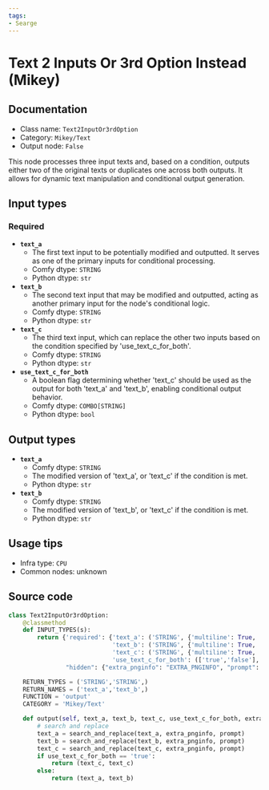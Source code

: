 ```yaml
---
tags:
- Searge
---
```


# Text 2 Inputs Or 3rd Option Instead (Mikey)
## Documentation
- Class name: `Text2InputOr3rdOption`
- Category: `Mikey/Text`
- Output node: `False`

This node processes three input texts and, based on a condition, outputs either two of the original texts or duplicates one across both outputs. It allows for dynamic text manipulation and conditional output generation.
## Input types
### Required
- **`text_a`**
    - The first text input to be potentially modified and outputted. It serves as one of the primary inputs for conditional processing.
    - Comfy dtype: `STRING`
    - Python dtype: `str`
- **`text_b`**
    - The second text input that may be modified and outputted, acting as another primary input for the node's conditional logic.
    - Comfy dtype: `STRING`
    - Python dtype: `str`
- **`text_c`**
    - The third text input, which can replace the other two inputs based on the condition specified by 'use_text_c_for_both'.
    - Comfy dtype: `STRING`
    - Python dtype: `str`
- **`use_text_c_for_both`**
    - A boolean flag determining whether 'text_c' should be used as the output for both 'text_a' and 'text_b', enabling conditional output behavior.
    - Comfy dtype: `COMBO[STRING]`
    - Python dtype: `bool`
## Output types
- **`text_a`**
    - Comfy dtype: `STRING`
    - The modified version of 'text_a', or 'text_c' if the condition is met.
    - Python dtype: `str`
- **`text_b`**
    - Comfy dtype: `STRING`
    - The modified version of 'text_b', or 'text_c' if the condition is met.
    - Python dtype: `str`
## Usage tips
- Infra type: `CPU`
- Common nodes: unknown


## Source code
```python
class Text2InputOr3rdOption:
    @classmethod
    def INPUT_TYPES(s):
        return {'required': {'text_a': ('STRING', {'multiline': True, 'default': 'Text A'}),
                             'text_b': ('STRING', {'multiline': True, 'default': 'Text B'}),
                             'text_c': ('STRING', {'multiline': True, 'default': 'Text C'}),
                             'use_text_c_for_both': (['true','false'], {'default': 'false'}),},
                "hidden": {"extra_pnginfo": "EXTRA_PNGINFO", "prompt": "PROMPT"}}

    RETURN_TYPES = ('STRING','STRING',)
    RETURN_NAMES = ('text_a','text_b',)
    FUNCTION = 'output'
    CATEGORY = 'Mikey/Text'

    def output(self, text_a, text_b, text_c, use_text_c_for_both, extra_pnginfo, prompt):
        # search and replace
        text_a = search_and_replace(text_a, extra_pnginfo, prompt)
        text_b = search_and_replace(text_b, extra_pnginfo, prompt)
        text_c = search_and_replace(text_c, extra_pnginfo, prompt)
        if use_text_c_for_both == 'true':
            return (text_c, text_c)
        else:
            return (text_a, text_b)

```
